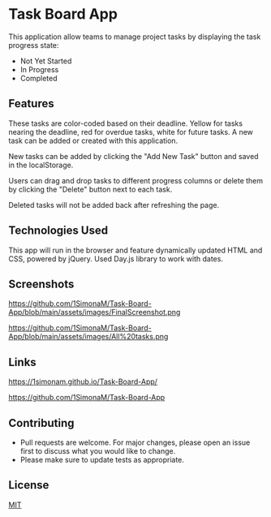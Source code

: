 # Task Board App

This application allow teams to manage project tasks by displaying the task progress state:

- Not Yet Started
- In Progress
- Completed 


## Features

These tasks are color-coded based on their deadline. Yellow for tasks nearing the deadline, red for overdue tasks, white for future tasks. A new task can be added or created with this application. 

New tasks can be added by clicking the "Add New Task" button and saved in the localStorage. 

Users can drag and drop tasks to different progress columns or delete them by clicking the "Delete" button next to each task. 

Deleted tasks will not be added back after refreshing the page.


## Technologies Used

This app will run in the browser and feature dynamically updated HTML and CSS, powered by jQuery. Used Day.js library to work with dates.


## Screenshots

https://github.com/1SimonaM/Task-Board-App/blob/main/assets/images/FinalScreenshot.png

https://github.com/1SimonaM/Task-Board-App/blob/main/assets/images/All%20tasks.png


## Links

https://1simonam.github.io/Task-Board-App/

https://github.com/1SimonaM/Task-Board-App


## Contributing

- Pull requests are welcome. For major changes, please open an issue first
to discuss what you would like to change.
- Please make sure to update tests as appropriate.


## License

[MIT](https://choosealicense.com/licenses/mit/)


